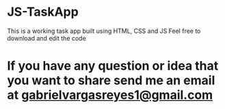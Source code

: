 # JS-TaskApp
This is a working task app built using HTML, CSS and JS
Feel free to download and edit the code
# If you have any question or idea that you want to share send me an email at gabrielvargasreyes1@gmail.com
